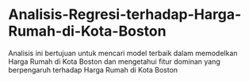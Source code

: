 # Analisis-Regresi-terhadap-Harga-Rumah-di-Kota-Boston
Analisis ini bertujuan untuk mencari model terbaik dalam memodelkan Harga Rumah di Kota Boston dan mengetahui fitur dominan yang berpengaruh terhadap Harga Rumah di Kota Boston
